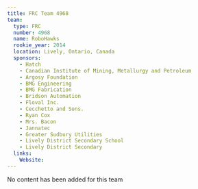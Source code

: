 ```yaml
---
title: FRC Team 4968
team:
  type: FRC
  number: 4968
  name: RoboHawks
  rookie_year: 2014
  location: Lively, Ontario, Canada
  sponsors:
    - Hatch
    - Canadian Institute of Mining, Metallurgy and Petroleum
    - Argosy Foundation
    - BMG Engineering
    - BMG Fabrication
    - Bridson Automation
    - Floval Inc.
    - Cecchetto and Sons.
    - Ryan Cox
    - Mrs. Bacon
    - Jannatec
    - Greater Sudbury Utilities
    - Lively District Secondary School
    - Lively District Secondary
  links:
    Website: 
---
```

No content has been added for this team